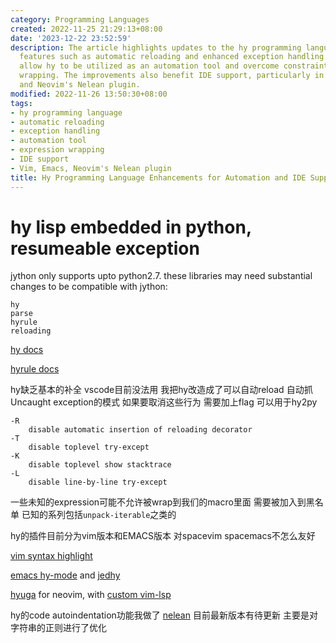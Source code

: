 ```yaml
---
category: Programming Languages
created: 2022-11-25 21:29:13+08:00
date: '2023-12-22 23:52:59'
description: The article highlights updates to the hy programming language, introducing
  features such as automatic reloading and enhanced exception handling. These modifications
  allow hy to be utilized as an automation tool and overcome constraints with expression
  wrapping. The improvements also benefit IDE support, particularly in Vim, Emacs,
  and Neovim's Nelean plugin.
modified: 2022-11-26 13:50:30+08:00
tags:
- hy programming language
- automatic reloading
- exception handling
- automation tool
- expression wrapping
- IDE support
- Vim, Emacs, Neovim's Nelean plugin
title: Hy Programming Language Enhancements for Automation and IDE Support
---
```


# hy lisp embedded in python, resumeable exception

jython only supports upto python2.7. these libraries may need substantial changes to be compatible with jython:

```
hy
parse
hyrule
reloading
```

[hy docs](https://docs.hylang.org/en/stable/api.html#lfor)

[hyrule docs](https://hyrule.readthedocs.io/en/master/index.html#hyrule.control.block)

hy缺乏基本的补全 vscode目前没法用 我把hy改造成了可以自动reload 自动抓Uncaught exception的模式 如果要取消这些行为 需要加上flag 可以用于hy2py

```
-R
    disable automatic insertion of reloading decorator
-T
    disable toplevel try-except
-K
    disable toplevel show stacktrace
-L
    disable line-by-line try-except
```

一些未知的expression可能不允许被wrap到我们的macro里面 需要被加入到黑名单 已知的系列包括`unpack-iterable`之类的

hy的插件目前分为vim版本和EMACS版本 对spacevim spacemacs不怎么友好

[vim syntax highlight](https://github.com/hylang/vim-hy)

[emacs hy-mode](https://github.com/hylang/hy-mode) and [jedhy](https://github.com/ekaschalk/jedhy)

[hyuga](https://github.com/sakuraiyuta/hyuga) for neovim, with [custom vim-lsp](https://www.github.com/sakuraiyuta/vim-lsp-settings/tree/add-lang/hyuga)

hy的code autoindentation功能我做了 [nelean](https://github.com/Jamea4Ever0/nelean) 目前最新版本有待更新 主要是对字符串的正则进行了优化
